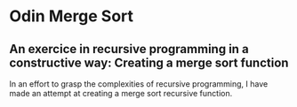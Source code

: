 # Odin Merge Sort

## An exercice in recursive programming in a constructive way: Creating a merge sort function

In an effort to grasp the complexities of recursive programming, I have made an attempt at creating a merge sort recursive function.
